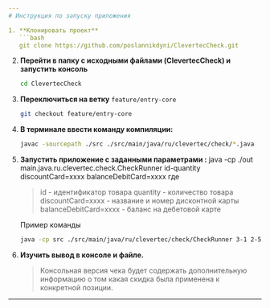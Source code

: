 ```yaml
---
# Инструкция по запуску приложения

1. **Клонировать проект**
   ```bash
   git clone https://github.com/poslannikdyni/ClevertecCheck.git
   ```

2. **Перейти в папку с исходными файлами (ClevertecCheck) и запустить консоль**
   ```bash
   cd ClevertecCheck
   ```

3. **Переключиться на ветку** `feature/entry-core`
   ```bash
   git checkout feature/entry-core
   ```

4. **В терминале ввести команду компиляции:**

   ```bash
   javac -sourcepath ./src ./src/main/java/ru/clevertec/check/*.java
   ```

5. **Запустить приложение с заданными параметрами :**
   java -cp ./out main.java.ru.clevertec.check.CheckRunner id-quantity discountCard=xxxx balanceDebitCard=xxxx
   где 
   > id - идентификатор товара
   > quantity - количество товара
   > discountCard=xxxx - название и номер дисконтной карты
   > balanceDebitCard=xxxx - баланс на дебетовой карте

   Пример команды

   ```bash
   java -cp src ./src/main/java/ru/clevertec/check/CheckRunner 3-1 2-5 5-1 5-2 discountCard=1111 balanceDebitCard=100.11
   ```

6. **Изучить вывод в консоле и файле.**
   > Консольная версия чека будет содержать дополнительную информацию о том какая скидка была применена к конкретной позиции.
---
```




